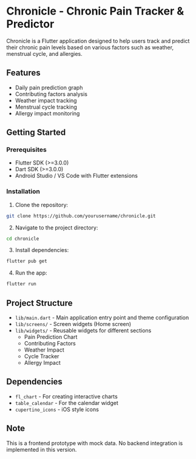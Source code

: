 # Chronicle - Chronic Pain Tracker & Predictor

Chronicle is a Flutter application designed to help users track and predict their chronic pain levels based on various factors such as weather, menstrual cycle, and allergies.

## Features

- Daily pain prediction graph
- Contributing factors analysis
- Weather impact tracking
- Menstrual cycle tracking
- Allergy impact monitoring

## Getting Started

### Prerequisites

- Flutter SDK (>=3.0.0)
- Dart SDK (>=3.0.0)
- Android Studio / VS Code with Flutter extensions

### Installation

1. Clone the repository:

```bash
git clone https://github.com/yourusername/chronicle.git
```

2. Navigate to the project directory:

```bash
cd chronicle
```

3. Install dependencies:

```bash
flutter pub get
```

4. Run the app:

```bash
flutter run
```

## Project Structure

- `lib/main.dart` - Main application entry point and theme configuration
- `lib/screens/` - Screen widgets (Home screen)
- `lib/widgets/` - Reusable widgets for different sections
  - Pain Prediction Chart
  - Contributing Factors
  - Weather Impact
  - Cycle Tracker
  - Allergy Impact

## Dependencies

- `fl_chart` - For creating interactive charts
- `table_calendar` - For the calendar widget
- `cupertino_icons` - iOS style icons

## Note

This is a frontend prototype with mock data. No backend integration is implemented in this version.
